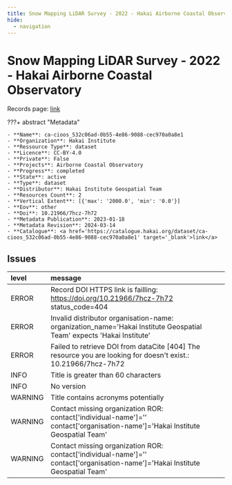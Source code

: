```yaml
---
title: Snow Mapping LiDAR Survey - 2022 - Hakai Airborne Coastal Observatory
hide:
  - navigation
---
```


# Snow Mapping LiDAR Survey - 2022 - Hakai Airborne Coastal Observatory

Records page: <a href='https://catalogue.hakai.org/dataset/ca-cioos_532c06ad-0b55-4e86-9088-cec970a0a8e1' target='_blank'>link</a>

???+ abstract "Metadata"

    - **Name**: ca-cioos_532c06ad-0b55-4e86-9088-cec970a0a8e1 
    - **Organization**: Hakai Institute 
    - **Ressource Type**: dataset 
    - **Licence**: CC-BY-4.0 
    - **Private**: False 
    - **Projects**: Airborne Coastal Observatory 
    - **Progress**: completed 
    - **State**: active 
    - **Type**: dataset 
    - **Distributor**: Hakai Institute Geospatial Team 
    - **Resources Count**: 2 
    - **Vertical Extent**: [{'max': '2000.0', 'min': '0.0'}] 
    - **Eov**: other 
    - **Doi**: 10.21966/7hcz-7h72 
    - **Metadata Publication**: 2023-01-18 
    - **Metadata Revision**: 2024-03-14 
    - **Catalogue**: <a href='https://catalogue.hakai.org/dataset/ca-cioos_532c06ad-0b55-4e86-9088-cec970a0a8e1' target='_blank'>link</a> 

<div id='map'></div>




## Issues
| level   | message                                                                                                                         |
|:--------|:--------------------------------------------------------------------------------------------------------------------------------|
| ERROR   | Record DOI HTTPS link is failling: https://doi.org/10.21966/7hcz-7h72 status_code=404                                           |
| ERROR   | Invalid distributor organisation-name: organization_name='Hakai Institute Geospatial Team' expects 'Hakai Institute'            |
| ERROR   | Failed to retrieve DOI from dataCite [404] The resource you are looking for doesn't exist.: 10.21966/7hcz-7h72                  |
| INFO    | Title is greater than 60 characters                                                                                             |
| INFO    | No version                                                                                                                      |
| WARNING | Title contains acronyms potentially                                                                                             |
| WARNING | Contact missing organization ROR:  contact['individual-name']='' contact['organisation-name']='Hakai Institute Geospatial Team' |
| WARNING | Contact missing organization ROR:  contact['individual-name']='' contact['organisation-name']='Hakai Institute Geospatial Team' |


<script>
   document.addEventListener("DOMContentLoaded", function() {
    var map = L.map('map').setView([51.505, -125.09], 5);
    L.tileLayer('https://tile.openstreetmap.org/{z}/{x}/{y}.png', {
        maxZoom: 19,
        attribution: '&copy; <a href="http://www.openstreetmap.org/copyright">OpenStreetMap</a>'
    }).addTo(map);
    var geojsonFeature = {
        "type": "Feature",
        "properties": {
            "name" : "Snow Mapping LiDAR Survey - 2022 - Hakai Airborne Coastal Observatory"
        },
        "geometry": {'type': 'Polygon', 'coordinates': [[[-126.8, 48.94], [-122.5, 48.94], [-122.5, 50.49], [-126.8, 50.49], [-126.8, 48.94]]]}
    }
    L.geoJSON(geojsonFeature).addTo(map);
   })
</script>